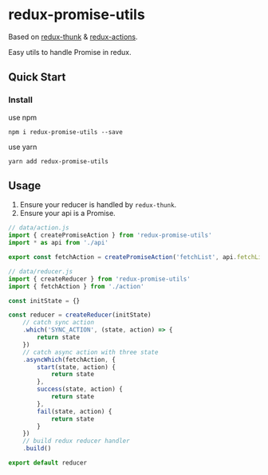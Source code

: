 # redux-promise-utils

Based on [redux-thunk](https://github.com/reduxjs/redux-thunk) & [redux-actions](https://github.com/redux-utilities/redux-actions).

Easy utils to handle Promise in redux.

## Quick Start

### Install

use npm

```
npm i redux-promise-utils --save
```

use yarn

```
yarn add redux-promise-utils
```

## Usage

1. Ensure your reducer is handled by `redux-thunk`.
2. Ensure your api is a Promise.

```js
// data/action.js
import { createPromiseAction } from 'redux-promise-utils'
import * as api from './api'

export const fetchAction = createPromiseAction('fetchList', api.fetchList)

// data/reducer.js
import { createReducer } from 'redux-promise-utils'
import { fetchAction } from './action'

const initState = {}

const reducer = createReducer(initState)
    // catch sync action
    .which('SYNC_ACTION', (state, action) => {
        return state
    })
    // catch async action with three state
    .asyncWhich(fetchAction, {
        start(state, action) {
            return state
        },
        success(state, action) {
            return state
        },
        fail(state, action) {
            return state
        }
    })
    // build redux reducer handler
    .build()

export default reducer
```
